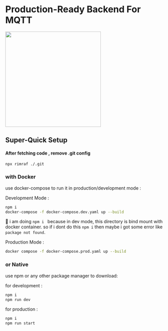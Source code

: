 # Production-Ready Backend For MQTT

<img src="https://www.amritaclasses.com/assets/reviews/developers/developer1.jpg" width="300"/>

## Super-Quick Setup

#### After fetching code , remove .git config

```bash
npx rimraf ./.git
```

### with Docker

use docker-compose to run it in production/development mode :

Development Mode :

```bash
npm i
docker-compose -f docker-compose.dev.yaml up --build
```

📝 i am doing `npm i ` because in dev mode, this directory is bind mount with docker container. so if i dont do this `npm i`
then maybe i got some error like `package not found`.

Production Mode :

```bash
docker compose -f docker-compose.prod.yaml up --build
```

### or Native

use npm or any other package manager to download:

for development :

```bash
npm i
npm run dev
```

for production :

```bash
npm i
npm run start
```
